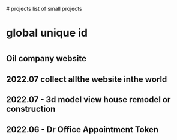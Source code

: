 <ol>
# projects
list of small projects

# global unique id
# 
## Oil company website
## 2022.07 collect allthe website inthe world
## 2022.07 - 3d model view house remodel or construction
## 2022.06 - Dr Office Appointment Token
## 
</old>
